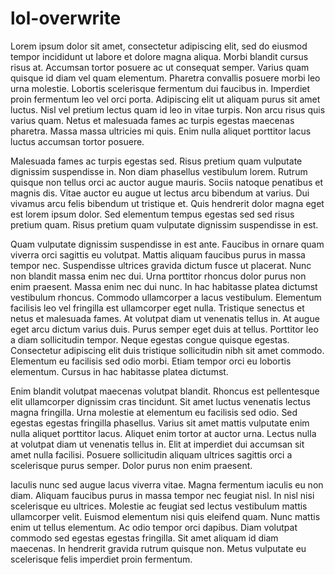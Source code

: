# lol-overwrite

Lorem ipsum dolor sit amet, consectetur adipiscing elit, sed do eiusmod tempor incididunt ut labore et dolore magna aliqua. Morbi blandit cursus risus at. Accumsan tortor posuere ac ut consequat semper. Varius quam quisque id diam vel quam elementum. Pharetra convallis posuere morbi leo urna molestie. Lobortis scelerisque fermentum dui faucibus in. Imperdiet proin fermentum leo vel orci porta. Adipiscing elit ut aliquam purus sit amet luctus. Nisl vel pretium lectus quam id leo in vitae turpis. Non arcu risus quis varius quam. Netus et malesuada fames ac turpis egestas maecenas pharetra. Massa massa ultricies mi quis. Enim nulla aliquet porttitor lacus luctus accumsan tortor posuere.

Malesuada fames ac turpis egestas sed. Risus pretium quam vulputate dignissim suspendisse in. Non diam phasellus vestibulum lorem. Rutrum quisque non tellus orci ac auctor augue mauris. Sociis natoque penatibus et magnis dis. Vitae auctor eu augue ut lectus arcu bibendum at varius. Dui vivamus arcu felis bibendum ut tristique et. Quis hendrerit dolor magna eget est lorem ipsum dolor. Sed elementum tempus egestas sed sed risus pretium quam. Risus pretium quam vulputate dignissim suspendisse in est.

Quam vulputate dignissim suspendisse in est ante. Faucibus in ornare quam viverra orci sagittis eu volutpat. Mattis aliquam faucibus purus in massa tempor nec. Suspendisse ultrices gravida dictum fusce ut placerat. Nunc non blandit massa enim nec dui. Urna porttitor rhoncus dolor purus non enim praesent. Massa enim nec dui nunc. In hac habitasse platea dictumst vestibulum rhoncus. Commodo ullamcorper a lacus vestibulum. Elementum facilisis leo vel fringilla est ullamcorper eget nulla. Tristique senectus et netus et malesuada fames. At volutpat diam ut venenatis tellus in. At augue eget arcu dictum varius duis. Purus semper eget duis at tellus. Porttitor leo a diam sollicitudin tempor. Neque egestas congue quisque egestas. Consectetur adipiscing elit duis tristique sollicitudin nibh sit amet commodo. Elementum eu facilisis sed odio morbi. Etiam tempor orci eu lobortis elementum. Cursus in hac habitasse platea dictumst.

Enim blandit volutpat maecenas volutpat blandit. Rhoncus est pellentesque elit ullamcorper dignissim cras tincidunt. Sit amet luctus venenatis lectus magna fringilla. Urna molestie at elementum eu facilisis sed odio. Sed egestas egestas fringilla phasellus. Varius sit amet mattis vulputate enim nulla aliquet porttitor lacus. Aliquet enim tortor at auctor urna. Lectus nulla at volutpat diam ut venenatis tellus in. Elit at imperdiet dui accumsan sit amet nulla facilisi. Posuere sollicitudin aliquam ultrices sagittis orci a scelerisque purus semper. Dolor purus non enim praesent.

Iaculis nunc sed augue lacus viverra vitae. Magna fermentum iaculis eu non diam. Aliquam faucibus purus in massa tempor nec feugiat nisl. In nisl nisi scelerisque eu ultrices. Molestie ac feugiat sed lectus vestibulum mattis ullamcorper velit. Euismod elementum nisi quis eleifend quam. Nunc mattis enim ut tellus elementum. Ac odio tempor orci dapibus. Diam volutpat commodo sed egestas egestas fringilla. Sit amet aliquam id diam maecenas. In hendrerit gravida rutrum quisque non. Metus vulputate eu scelerisque felis imperdiet proin fermentum.
